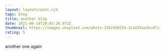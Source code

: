 ```yaml
---
layout: layouts/post.njk
tags: blog
title: another blog
date: 2021-06-14T20:03:28.072Z
thumbnail: https://images.unsplash.com/photo-1562450254-3c4225aa1bcd?ixid=MnwxMjA3fDB8MHxwaG90by1wYWdlfHx8fGVufDB8fHx8&ixlib=rb-1.2.1&auto=format&fit=crop&w=800&q=80
rating: 5
---
```

another one again